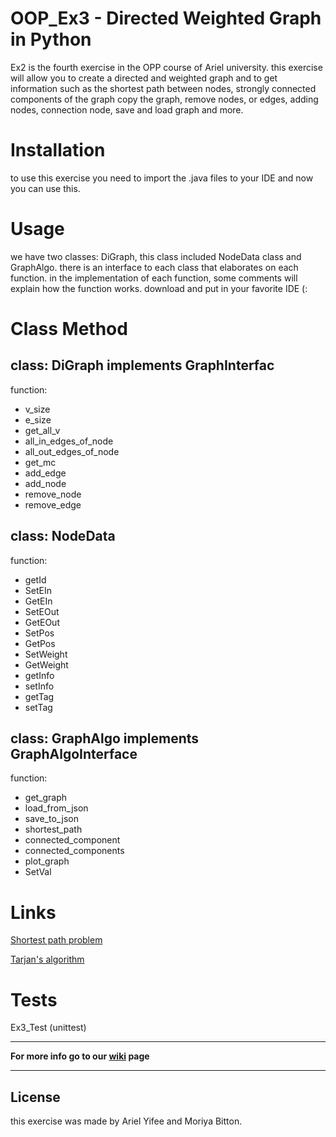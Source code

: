 # OOP_Ex3 - Directed Weighted Graph in Python

Ex2 is the fourth exercise in the OPP course of Ariel university. this exercise will allow you to create a directed and weighted graph and to get information such as the shortest path between nodes, strongly connected components of the graph copy the graph, remove nodes, or edges, adding nodes, connection node, save and load graph and more.

# Installation

to use this exercise you need to import the .java files to your IDE and now you can use this.

# Usage

we have two classes: DiGraph, this class included NodeData class and GraphAlgo. there is an interface to each class that elaborates on each function. in the implementation of each function, some comments will explain how the function works. download and put in your favorite IDE (:


# Class Method

## class: DiGraph implements GraphInterfac

function:

* v_size
* e_size
* get_all_v
* all_in_edges_of_node
* all_out_edges_of_node
* get_mc
* add_edge
* add_node
* remove_node
* remove_edge

## class: NodeData

function:

* getId
* SetEIn
* GetEIn
* SetEOut
* GetEOut
* SetPos
* GetPos
* SetWeight
* GetWeight
* getInfo
* setInfo
* getTag
* setTag

## class: GraphAlgo implements GraphAlgoInterface

function: 

 * get_graph
 * load_from_json
 * save_to_json
 * shortest_path
 * connected_component
 * connected_components
 * plot_graph
 * SetVal 
	
# Links
	
[Shortest path problem](https://en.wikipedia.org/wiki/Shortest_path_problem)

[Tarjan's algorithm](https://en.wikipedia.org/wiki/Tarjan%27s_strongly_connected_components_algorithm)
	
# Tests 

Ex3_Test (unittest)

***
**For more info go to our [wiki](https://github.com/ArielYifee/OOP_Ex3/wiki) page**
***
## License

this exercise was made by Ariel Yifee and Moriya Bitton.
